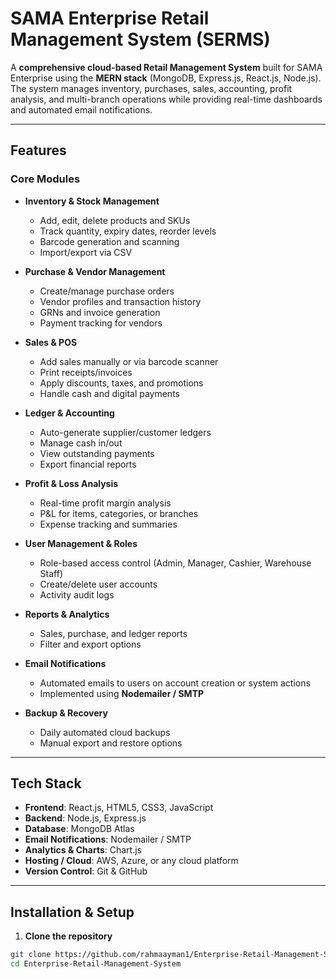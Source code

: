 # SAMA Enterprise Retail Management System (SERMS)

A **comprehensive cloud-based Retail Management System** built for SAMA Enterprise using the **MERN stack** (MongoDB, Express.js, React.js, Node.js). The system manages inventory, purchases, sales, accounting, profit analysis, and multi-branch operations while providing real-time dashboards and automated email notifications.

---

## **Features**

### Core Modules
- **Inventory & Stock Management**
  - Add, edit, delete products and SKUs
  - Track quantity, expiry dates, reorder levels
  - Barcode generation and scanning
  - Import/export via CSV

- **Purchase & Vendor Management**
  - Create/manage purchase orders
  - Vendor profiles and transaction history
  - GRNs and invoice generation
  - Payment tracking for vendors

- **Sales & POS**
  - Add sales manually or via barcode scanner
  - Print receipts/invoices
  - Apply discounts, taxes, and promotions
  - Handle cash and digital payments

- **Ledger & Accounting**
  - Auto-generate supplier/customer ledgers
  - Manage cash in/out
  - View outstanding payments
  - Export financial reports

- **Profit & Loss Analysis**
  - Real-time profit margin analysis
  - P&L for items, categories, or branches
  - Expense tracking and summaries

- **User Management & Roles**
  - Role-based access control (Admin, Manager, Cashier, Warehouse Staff)
  - Create/delete user accounts
  - Activity audit logs

- **Reports & Analytics**
  - Sales, purchase, and ledger reports
  - Filter and export options 

- **Email Notifications**
  - Automated emails to users on account creation or system actions
  - Implemented using **Nodemailer / SMTP**

- **Backup & Recovery**
  - Daily automated cloud backups
  - Manual export and restore options

---

## **Tech Stack**
- **Frontend**: React.js, HTML5, CSS3, JavaScript  
- **Backend**: Node.js, Express.js  
- **Database**: MongoDB Atlas  
- **Email Notifications**: Nodemailer / SMTP  
- **Analytics & Charts**: Chart.js  
- **Hosting / Cloud**: AWS, Azure, or any cloud platform  
- **Version Control**: Git & GitHub  

---

## **Installation & Setup**

1. **Clone the repository**
```bash
git clone https://github.com/rahmaayman1/Enterprise-Retail-Management-System.git
cd Enterprise-Retail-Management-System
